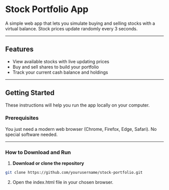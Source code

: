 # Stock Portfolio App

A simple web app that lets you simulate buying and selling stocks with a virtual balance. Stock prices update randomly every 3 seconds.

---

## Features

- View available stocks with live updating prices
- Buy and sell shares to build your portfolio
- Track your current cash balance and holdings

---

## Getting Started

These instructions will help you run the app locally on your computer.

### Prerequisites

You just need a modern web browser (Chrome, Firefox, Edge, Safari). No special software needed.

---

### How to Download and Run

1. **Download or clone the repository**
```bash
git clone https://github.com/yourusername/stock-portfolio.git
```
2. Open the index.html file in your chosen browser.
